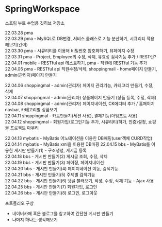 # SpringWorkspace

스프링 부트 수업용 깃허브 저장소

22.03.28 pma  
22.03.29 pma - MySQL로 DB변경, 서비스 클래스로 기능 분산하기, 시큐리티 적용해보기(간이)  
22.03.30 pma - 시큐리티를 이용해 비밀번호 암호화하기, 뷰페이지 수정  
22.03.31 pma - Project, Employee의 수정, 삭제, 유효성 검사기능 추가 / REST란?  
22.04.01 mobile - RESTful api 테스트하기, pma - 직원에 RESTful 기능 추가  
22.04.05 pma - RESTful api 직원수정/삭제, shoppingmall - home페이지 만들기, admin(관리자)페이지 만들기

22.04.06 shoppingmal - admin(관리자) 페이지 관리기능, 카테고리 만들기, 수정, 삭제  
22.04.07 shoppingmal - admin(관리자) 상품페이지 만들기 (상품 등록, 수정, 삭제)  
22.04.08 shoppingmal - admin(관리자) 페이지네이션, CK에디터 추가 / 홈페이지 navbar, 카테고리별 상품보기  
22.04.11 shoppingmal - 카트만들기(세션 사용), 결제기능(아임포트 사용)  
22.04.12 shoppingmal - 회원가입/로그인기능 추가, 시큐리티(허가, 인증)설정, 쇼핑몰 프로젝트 마무리

22.04.13 mybatis - MyBatis 어노테이션을 이용한 DB매핑(user객체 CURD작업)  
22.04.14 mybatis - MyBatis xml을 이용한 DB매핑
22.04.15 bbs - MyBatis를 이용한 게시판 만들기(1) - 구조생성, 게시글 등록  
22.04.18 bbs - 게시판 만들기(2) 게시글 조회, 수정, 삭제  
22.04.19 bbs - 게시판 만들기(3) 페이징, 페이지네이션  
22.04.20 bbs - 게시판 만들기(4) 페이지네이션 이동, 검색기능  
22.04.21 bbs - 게시판 만들기(5) 주제별 검색기능  
22.04.22 bbs - 게시판 만들기(6) 덧글 불러오기, 작성, 수정, 삭제 기능 - Ajax 사용  
22.04.25 bbs - 게시판 만들기(7) 회원가입, 로그인  
22.04.26 bbs - 게시판 만들기(8) 로그인, 로그아웃

포토플리오 구상

- 네이버카페 혹은 블로그를 참고하여 간단한 게시판 만들기
- 나머지 하나는 생각해보기
